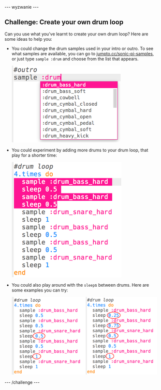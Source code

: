 \--- wyzwanie \---

## Challenge: Create your own drum loop

Can you use what you've learnt to create your own drum loop? Here are some ideas to help you:

+ You could change the drum samples used in your intro or outro. To see what samples are available, you can go to [jumpto.cc/sonic-pi-samples](http://jumpto.cc/sonic-pi-samples), or just type `sample :drum` and choose from the list that appears.
    
    ![zrzut ekranu](images/drum-outro-challenge.png)

+ You could experiment by adding more drums to your drum loop, that play for a shorter time:
    
    ![zrzut ekranu](images/drum-beat-challenge-1.png)

+ You could also play around with the `sleep`s between drums. Here are some examples you can try:
    
    ![zrzut ekranu](images/drum-beat-challenge-2.png)

\--- /challenge \---